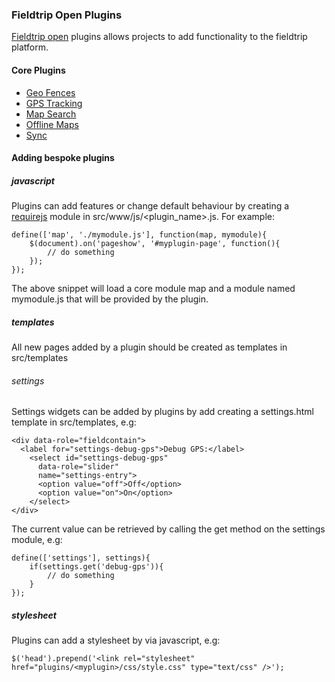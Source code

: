 ### Fieldtrip Open Plugins

[Fieldtrip open](https://github.com/edina/fieldtrip-open) plugins allows projects to add functionality to the fieldtrip platform.

#### Core Plugins

* [Geo Fences](https://github.com/edina/fieldtrip-geo-fences)
* [GPS Tracking](https://github.com/edina/fieldtrip-gps-tracking)
* [Map Search](https://github.com/edina/fieldtrip-map-search)
* [Offline Maps](https://github.com/edina/fieldtrip-offline-maps)
* [Sync](https://github.com/edina/fieldtrip-sync)

#### Adding bespoke plugins

##### javascript

Plugins can add features or change default behaviour by creating a [requirejs](http://requirejs.org/) module in src/www/js/&#60;plugin_name&#62;.js. For example:

```
define(['map', './mymodule.js'], function(map, mymodule){
    $(document).on('pageshow', '#myplugin-page', function(){
        // do something
    });
});

```

The above snippet will load a core module map and a module named mymodule.js that will be provided by the plugin.

##### templates

All new pages added by a plugin should be created as templates in src/templates

###### settings

Settings widgets can be added by plugins by add creating a settings.html template in src/templates, e.g:

```
<div data-role="fieldcontain">
  <label for="settings-debug-gps">Debug GPS:</label>
    <select id="settings-debug-gps"
      data-role="slider"
      name="settings-entry">
      <option value="off">Off</option>
      <option value="on">On</option>
    </select>
</div>
```

The current value can be retrieved by calling the get method on the settings module, e.g:

```
define(['settings'], settings){
    if(settings.get('debug-gps')){
        // do something
    }
});

```

##### stylesheet

Plugins can add a stylesheet by via javascript, e.g:

```
$('head').prepend('<link rel="stylesheet" href="plugins/<myplugin>/css/style.css" type="text/css" />');
```
